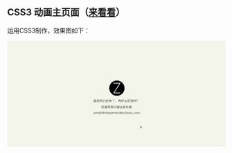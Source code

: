 ## CSS3 动画主页面（[来看看](https://uaustin.github.io/webpage/webpage.html)）
运用CSS3制作，效果图如下：

![alt text](https://github.com/UAustin/webpage/blob/gh-pages/page.gif)
